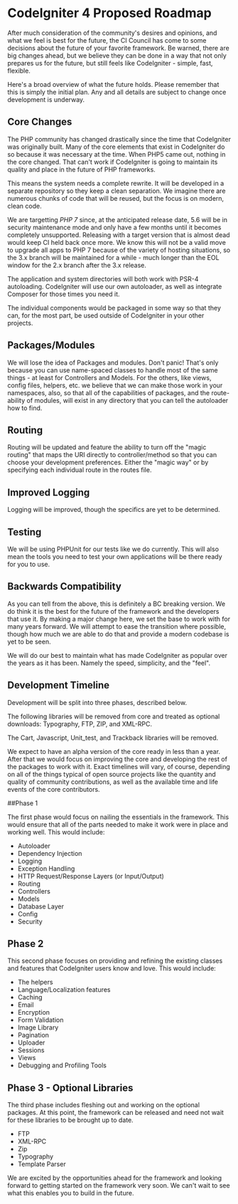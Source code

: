 # CodeIgniter 4 Proposed Roadmap

After much consideration of the community's desires and opinions, and what we feel is best for the future, the CI Council has come to some decisions about the future of your favorite framework. Be warned, there are big changes ahead, but we believe they can be done in a way that not only prepares us for the future, but still feels like CodeIgniter - simple, fast, flexible. 

Here's a broad overview of what the future holds. Please remember that this is simply the initial plan. Any and all details are subject to change once development is underway.

## Core Changes

The PHP community has changed drastically since the time that CodeIgniter was originally built. Many of the core elements that exist in CodeIgniter do so because it was necessary at the time. When PHP5 came out, nothing in the core changed. That can't work if CodeIgniter is going to maintain its quality and place in the future of PHP frameworks. 

This means the system needs a complete rewrite.  It will be developed in a separate repository so they keep a clean separation. We imagine there are numerous chunks of code that will be reused, but the focus is on modern, clean code. 

We are targetting *PHP 7* since, at the anticipated release date, 5.6 will be in security maintenance mode and only have a few months until it becomes completely unsupported. Releasing with a target version that is almost dead would keep CI held back once more. We know this will not be a valid move to upgrade all apps to PHP 7 because of the variety of hosting situations, so the 3.x branch will be maintained for a while - much longer than the EOL window for the 2.x branch after the 3.x release.

The application and system directories will both work with PSR-4 autoloading. CodeIgniter will use our own autoloader, as well as integrate Composer for those times you need it. 

The individual components would be packaged in some way so that they can, for the most part, be used outside of CodeIgniter in your other projects. 

## Packages/Modules

We will lose the idea of Packages and modules. Don't panic! That's only because you can use name-spaced classes to handle most of the same things - at least for Controllers and Models. For the others, like views, config files, helpers, etc. we believe that we can make those work in your namespaces, also, so that all of the capabilities of packages, and the route-ability of modules, will exist in any directory that you can tell the autoloader how to find.

## Routing

Routing will be updated and feature the ability to turn off the "magic routing" that maps the URI directly to controller/method so that you can choose your development preferences. Either the "magic way" or by specifying each individual route in the routes file. 

## Improved Logging

Logging will be improved, though the specifics are yet to be determined. 

## Testing

We will be using PHPUnit for our tests like we do currently. This will also mean the tools you need to test your own applications will be there ready for you to use.

## Backwards Compatibility

As you can tell from the above, this is definitely a BC breaking version. We do think it is the best for the future of the framework and the developers that use it. By making a major change here, we set the base to work with for many years forward. We will attempt to ease the transition where possible, though how much we are able to do that and provide a modern codebase is yet to be seen. 

We will do our best to maintain what has made CodeIgniter as popular over the years as it has been. Namely the speed, simplicity, and the "feel". 

## Development Timeline

Development will be split into three phases, described below.

The following libraries will be removed from core and treated as optional downloads: Typography, FTP, ZIP, and XML-RPC. 

The Cart, Javascript, Unit_test, and Trackback libraries will be removed. 

We expect to have an alpha version of the core ready in less than a year. After that we would focus on improving the core and developing the rest of the packages to work with it. Exact timelines will vary, of course, depending on all of the things typical of open source projects like the quantity and quality of community contributions, as well as the available time and life events of the core contributors. 

##Phase 1 

The first phase would focus on nailing the essentials in the framework. This would ensure that all of the parts needed to make it work were in place and working well. This would include: 

* Autoloader
* Dependency Injection
* Logging
* Exception Handling
* HTTP Request/Response Layers (or Input/Output)
* Routing
* Controllers
* Models
* Database Layer
* Config
* Security

## Phase 2

This second phase focuses on providing and refining the existing classes and features that CodeIgniter users know and love. This would include: 

* The helpers
* Language/Localization features
* Caching
* Email
* Encryption
* Form Validation
* Image Library
* Pagination
* Uploader
* Sessions
* Views
* Debugging and Profiling Tools

## Phase 3 - Optional Libraries

The third phase includes fleshing out and working on the optional packages. At this point, the framework can be released and need not wait for these libraries to be brought up to date. 

* FTP
* XML-RPC
* Zip
* Typography
* Template Parser

We are excited by the opportunities ahead for the framework and looking forward to getting started on the framework very soon. We can't wait to see what this enables you to build in the future.
